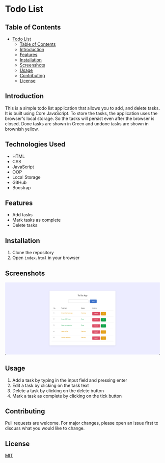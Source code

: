# Todo List

## Table of Contents

- [Todo List](#todo-list)
  - [Table of Contents](#table-of-contents)
  - [Introduction](#introduction)
  - [Features](#features)
  - [Installation](#installation)
  - [Screenshots](#screenshots)
  - [Usage](#usage)
  - [Contributing](#contributing)
  - [License](#license)

## Introduction

This is a simple todo list application that allows you to add, and delete tasks. It is built using Core JavaScript. To store the tasks, the application uses the browser's local storage. So the tasks will persist even after the browser is closed. Done tasks are shown in Green and undone tasks are shown in brownish yellow.

## Technologies Used

- HTML
- CSS
- JavaScript
- OOP
- Local Storage
- GitHub
- Boostrap

## Features

- Add tasks
- Mark tasks as complete
- Delete tasks

## Installation

1. Clone the repository
2. Open `index.html` in your browser

## Screenshots

![Screenshot 1](./1.png)

## Usage

1. Add a task by typing in the input field and pressing enter
2. Edit a task by clicking on the task text
3. Delete a task by clicking on the delete button
4. Mark a task as complete by clicking on the tick button

## Contributing

Pull requests are welcome. For major changes, please open an issue first to discuss what you would like to change.

## License

[MIT](https://choosealicense.com/licenses/mit/)
